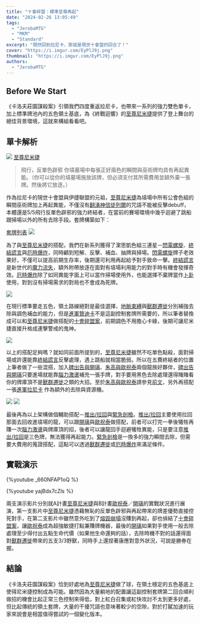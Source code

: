 ```yaml
---
title: "十會碎盟：標準至尊再起"
date: "2024-02-26 13:05:49"
tags:
  - "JerobaMTG"
  - "MKM"
  - "Standard"
excerpt: "既然回到拉尼卡，那就是現世十會盟的回合了！"
cover: "https://i.imgur.com/EyPlJ9j.png"
thumbnail: "https://i.imgur.com/EyPlJ9j.png"
authors:
  - "JerobaMTG"
---
```


## Before We Start

《卡洛夫莊園謀殺案》引領我們四度重返拉尼卡，也帶來一系列的強力雙色單卡，加上標準牌池內的五色領土基底，為《終戰迴響》的[至尊尼米捷](https://cards.scryfall.io/large/front/d/a/da1ff886-d3c8-43e5-8bf0-ba4f0b259781.jpg)提供了登上舞台的絕佳背景環境，這就來構組看看吧。

## 單卡解析

![](https://i.imgur.com/gytyjkO.png)
[至尊尼米捷](https://cards.scryfall.io/large/front/d/a/da1ff886-d3c8-43e5-8bf0-ba4f0b259781.jpg)

> 飛行，反單色辟邪
> 你墳墓場中每張正好兩色的瞬間與巫術牌均具有再起異能。（你可以從你的墳墓場施放該牌，但必須支付其所需費用並額外棄一張牌。然後將它放逐。）

作為拉尼卡的現世十會盟與伊捷聯盟的元祖，[至尊尼米捷](https://cards.scryfall.io/large/front/d/a/da1ff886-d3c8-43e5-8bf0-ba4f0b259781.jpg)為墳場中所有公會色組的瞬間巫術牌加上再起異能，不僅沒有[翻湧神信徒列爾](https://cards.scryfall.io/large/front/e/8/e874b439-f964-41a5-9b70-e90509cfee27.jpg?1646258539)的咒語不能被反擊debuff，本體還是5/5飛行反單色辟邪的強力終結者，在當前的賽場環境中幾乎迴避了跳船跟掃場以外的所有去除手段。套牌構築如下：

[套牌列表](https://www.mtggoldfish.com/deck/6205479#paper)
![](https://i.imgur.com/uYyzy10.png)

為了與[至尊尼米捷](https://cards.scryfall.io/large/front/d/a/da1ff886-d3c8-43e5-8bf0-ba4f0b259781.jpg)的搭配，我們在新系列獲得了潔思凱色組三連星－[閃電螺旋](https://cards.scryfall.io/large/front/4/1/4101e3fe-b0e7-4f0f-b9ac-9b61a4d628b3.jpg)、[終結謊言](https://cards.scryfall.io/large/front/1/e/1e0c695d-62f9-4805-9e2f-7032e8464136.jpg)與[厄時爆炸](https://cards.scryfall.io/large/front/0/b/0b5cdb01-eaa4-4a0a-b42a-332bcf4d6fff.jpg)，同時顧到短解、反擊、補血、抽牌與掃場。[閃電螺旋](https://cards.scryfall.io/large/front/4/1/4101e3fe-b0e7-4f0f-b9ac-9b61a4d628b3.jpg)牌子老效果好，不僅可以提高前期生存率，後期還可利用再起給予對手致命一擊。[終結謊言](https://cards.scryfall.io/large/front/1/e/1e0c695d-62f9-4805-9e2f-7032e8464136.jpg)是新世代的[魔力流失](https://cards.scryfall.io/large/front/7/c/7c257108-d0eb-45ee-99d9-d1cfec8c8517.jpg)，額外附帶放逐在面對有墳場利用能力的對手時有機會發揮奇效。[厄時爆炸](https://cards.scryfall.io/large/front/0/b/0b5cdb01-eaa4-4a0a-b42a-332bcf4d6fff.jpg)除了如同異能字面上可以當作掃場使用外，也能選擇不棄牌當作[卜卦](https://cards.scryfall.io/large/front/7/4/746a5919-637a-4fbd-8327-c37871e33f22.jpg)使用，對到沒有掃場需求的對局也不會成為死牌。

![](https://i.imgur.com/XrMDb8s.png)

在現行標準要走五色，領土路線絕對是最佳選擇，[地脈束縛](https://cards.scryfall.io/large/front/3/c/3c3ac3dd-35db-447f-8674-37b4680a1ef7.jpg)與[獸群遷徙](https://cards.scryfall.io/large/front/b/0/b0244a1f-e696-4223-9c14-22c2ca3cb738.jpg)分別補強去除與調色補血的能力，但是[進軍贊迪卡](https://cards.scryfall.io/large/front/8/f/8fed056f-a8f5-41ec-a7d2-a80a238872d1.jpg)不是這副控制套牌所需要的，所以筆者替換成可以和[至尊尼米捷](https://cards.scryfall.io/large/front/d/a/da1ff886-d3c8-43e5-8bf0-ba4f0b259781.jpg)做搭配的[十會碎盟案](https://cards.scryfall.io/large/front/2/a/2a70f0ae-d49b-4cc8-9f76-895039c3dc39.jpg)，前期調色不用擔心卡綠，後期可讓尼米捷直接升格成連擊警戒的鬼神。

![](https://i.imgur.com/dDdH91t.png)

以上的搭配足夠嗎？就如同前面所提到的，[至尊尼米捷](https://cards.scryfall.io/large/front/d/a/da1ff886-d3c8-43e5-8bf0-ba4f0b259781.jpg)雖然不吃單色點殺，面對掃場或許還能靠[終結謊言](https://cards.scryfall.io/large/front/1/e/1e0c695d-62f9-4805-9e2f-7032e8464136.jpg)反擊處理，遇上跳船就相當脆弱。所以在五費終結者的位置上筆者做了一些混搭，加入[碑出告與開璃](https://cards.scryfall.io/large/front/8/1/81039daf-0d54-4474-a833-fa287ec10cf9.jpg)、[朱高與歐祝泰](https://cards.scryfall.io/large/front/e/a/eacbcd82-36e6-424c-bd4e-ec3a584836c5.jpg)兩個龍族好夥伴，[碑出告與開璃](https://cards.scryfall.io/large/front/8/1/81039daf-0d54-4474-a833-fa287ec10cf9.jpg)只要進場就能靠[腦力激盪](https://cards.scryfall.io/large/front/5/6/56ae04a0-2402-4f48-bcb5-3cd89faab07a.jpg)補充一張手牌，對手要用黑色去除處理還得賭賭看你的牌庫頂不是[獸群遷徙](https://cards.scryfall.io/large/front/b/0/b0244a1f-e696-4223-9c14-22c2ca3cb738.jpg)之類的大招。至於[朱高與歐祝泰](https://cards.scryfall.io/large/front/e/a/eacbcd82-36e6-424c-bd4e-ec3a584836c5.jpg)請參見[前文](https://guildmagesforum.tw/Standard-5C-Sunbird-Ojutai/)，另外再搭配一張[進軍拉尼卡](https://scryfall.com/card/mom/1/invasion-of-ravnica-guildpact-paragon)
作為額外的去除與資源機。

![](https://i.imgur.com/3zAAZRR.png)
![](https://i.imgur.com/4noBwFk.png)

最後再為以上架構做個輔助搭配－[推出/拉回](https://cards.scryfall.io/large/front/8/5/85835473-b9b6-4f4a-bb93-fef93d5ec57b.jpg)與[緊急剖檢](https://cards.scryfall.io/large/front/d/2/d2ac346a-fc46-4023-aa60-4d55170697dc.jpg)。[推出/拉回](https://cards.scryfall.io/large/front/8/5/85835473-b9b6-4f4a-bb93-fef93d5ec57b.jpg)主要使用拉回那面去回收進墳場的龍，可以跟[開璃](https://cards.scryfall.io/large/front/8/1/81039daf-0d54-4474-a833-fa287ec10cf9.jpg)與[歐祝泰](https://cards.scryfall.io/large/front/e/a/eacbcd82-36e6-424c-bd4e-ec3a584836c5.jpg)做搭配，前者可以打完一拳後犧牲再賺一次[腦力激盪](https://cards.scryfall.io/large/front/5/6/56ae04a0-2402-4f48-bcb5-3cd89faab07a.jpg)與牌庫頂的招，後者可以讓龍回手迴避犧牲異能，只是要注意[推出/拉回](https://cards.scryfall.io/large/front/8/5/85835473-b9b6-4f4a-bb93-fef93d5ec57b.jpg)是三色牌，無法獲得再起能力。[緊急剖檢](https://cards.scryfall.io/large/front/d/2/d2ac346a-fc46-4023-aa60-4d55170697dc.jpg)是一換多的強力瞬間去除，但需要大費用的蒐證搭配，這點可以透過[獸群遷徙](https://cards.scryfall.io/large/front/b/0/b0244a1f-e696-4223-9c14-22c2ca3cb738.jpg)或[厄時爆炸](https://cards.scryfall.io/large/front/0/b/0b5cdb01-eaa4-4a0a-b42a-332bcf4d6fff.jpg)來滿足條件。

## 實戰演示

{%youtube _660NFAP1oQ %}

{%youtube yajBdx7cZls %}

兩支演示影片分別就A計畫[至尊尼米捷](https://cards.scryfall.io/large/front/d/a/da1ff886-d3c8-43e5-8bf0-ba4f0b259781.jpg)與B計畫[歐祝泰](https://cards.scryfall.io/large/front/e/a/eacbcd82-36e6-424c-bd4e-ec3a584836c5.jpg)／[開璃](https://cards.scryfall.io/large/front/8/1/81039daf-0d54-4474-a833-fa287ec10cf9.jpg)的實戰狀況進行展演，第一支影片中[至尊尼米捷](https://cards.scryfall.io/large/front/d/a/da1ff886-d3c8-43e5-8bf0-ba4f0b259781.jpg)憑藉無恥的反單色辟邪與再起帶來的牌差優勢直接控死對手，在第二支影片中雖然意外吃到了[熔毀崩塌](https://cards.scryfall.io/large/front/2/4/2487d124-210b-4808-888c-cd0a78aebd90.jpg)沒賺到再起，卻也偵結了[十會碎盟案](https://cards.scryfall.io/large/front/2/a/2a70f0ae-d49b-4cc8-9f76-895039c3dc39.jpg)，讓[歐祝泰](https://cards.scryfall.io/large/front/e/a/eacbcd82-36e6-424c-bd4e-ec3a584836c5.jpg)成為超強敏捷打點兼賺牌機器，最後的[開璃](https://cards.scryfall.io/large/front/8/1/81039daf-0d54-4474-a833-fa287ec10cf9.jpg)如果對手使用一般去除處理至少得付出五點生命代價（如果他生命還夠的話），去除時機不對的話還得面對[獸群遷徙](https://cards.scryfall.io/large/front/b/0/b0244a1f-e696-4223-9c14-22c2ca3cb738.jpg)帶來的五支3/3野獸，同時手上還捏著康應對意外狀況，可說是勝券在握。

## 結論

《卡洛夫莊園謀殺案》恰到好處地為[至尊尼米捷](https://cards.scryfall.io/large/front/d/a/da1ff886-d3c8-43e5-8bf0-ba4f0b259781.jpg)做了球，在領土穩定的五色基底上使得尼米捷控制成為可能。雖然因為大量躺地的配置讓這副控制套牌第二回合順利做招的機會比起正常三色控制來得低，對上紅白召集或紅快攻討不太到更多好處，但比起傳統的領土套牌，大量的干擾咒語也意味著較少的空隙，對於打膩加速的玩家來說會是相當值得嘗試的一個變化版本。
